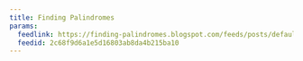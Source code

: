 ```yaml
---
title: Finding Palindromes
params:
  feedlink: https://finding-palindromes.blogspot.com/feeds/posts/default
  feedid: 2c68f9d6a1e5d16803ab8da4b215ba10
---
```

